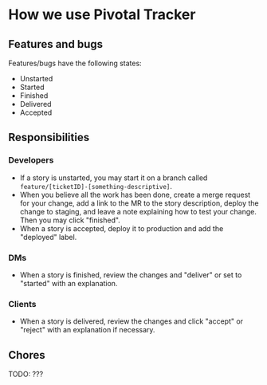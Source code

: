 # How we use Pivotal Tracker

## Features and bugs

Features/bugs have the following states:

* Unstarted
* Started
* Finished
* Delivered
* Accepted

## Responsibilities

### Developers

* If a story is unstarted, you may start it on a branch called `feature/[ticketID]-[something-descriptive]`.
* When you believe all the work has been done, create a merge request for your change, add a link to the MR to the story description, deploy the change to staging, and leave a note explaining how to test your change. Then you may click "finished".
* When a story is accepted, deploy it to production and add the "deployed" label.

### DMs

* When a story is finished, review the changes and "deliver" or set to "started" with an explanation.

### Clients

* When a story is delivered, review the changes and click "accept" or "reject" with an explanation if necessary.

## Chores

TODO: ???

